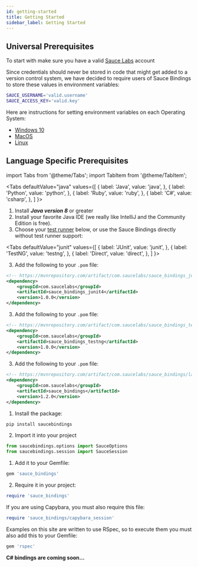```yaml
---
id: getting-started
title: Getting Started
sidebar_label: Getting Started
---
```


## Universal Prerequisites

To start with make sure you have a valid [Sauce Labs](https://app.saucelabs.com/) account 

Since credentials should never be stored in code that might get added to a version control system, 
we have decided to require users of Sauce Bindings to store these values in environment variables:

```bash
SAUCE_USERNAME='valid.username'
SAUCE_ACCESS_KEY='valid.key'
```

Here are instructions for setting environment variables on each Operating System: 
* [Windows 10](https://www.architectryan.com/2018/08/31/how-to-change-environment-variables-on-windows-10/) 
* [MacOS](https://apple.stackexchange.com/questions/106778/how-do-i-set-environment-variables-on-os-x)
* [Linux](https://askubuntu.com/questions/58814/how-do-i-add-environment-variables)

## Language Specific  Prerequisites

import Tabs from '@theme/Tabs';
import TabItem from '@theme/TabItem';

<Tabs
defaultValue="java"
values={[
{ label: 'Java', value: 'java', },
{ label: 'Python', value: 'python', },
{ label: 'Ruby', value: 'ruby', },
{ label: 'C#', value: 'csharp', },
]
}>

<TabItem value="java">

1. Install ***Java version 8*** or greater
2. Install your favorite Java IDE (we really like IntelliJ and the Community Edition is free).
3. Choose your [test runner](test-runners/) below, or use the Sauce Bindings directly without test runner support:

<Tabs
defaultValue="junit"
values={[
{ label: 'JUnit', value: 'junit', },
{ label: 'TestNG', value: 'testng', },
{ label: 'Direct', value: 'direct', },
]
}>

<TabItem value="junit">

3. Add the following to your `.pom` file:

```xml
<!-- https://mvnrepository.com/artifact/com.saucelabs/sauce_bindings_junit4/latest -->
<dependency>
    <groupId>com.saucelabs</groupId>
    <artifactId>sauce_bindings_junit4</artifactId>
    <version>1.0.0</version>
</dependency>
```

</TabItem>
<TabItem value="testng">

3. Add the following to your `.pom` file:

```xml
<!-- https://mvnrepository.com/artifact/com.saucelabs/sauce_bindings_testng/latest -->
<dependency>
    <groupId>com.saucelabs</groupId>
    <artifactId>sauce_bindings_testng</artifactId>
    <version>1.0.0</version>
</dependency>
```

</TabItem>
<TabItem value="direct">

3. Add the following to your `.pom` file:

```xml
<!-- https://mvnrepository.com/artifact/com.saucelabs/sauce_bindings/latest -->
<dependency>
    <groupId>com.saucelabs</groupId>
    <artifactId>sauce_bindings</artifactId>
    <version>1.2.0</version>
</dependency>
```

</TabItem>
</Tabs>

</TabItem>
<TabItem value="python">

1. Install the package:
```bash
pip install saucebindings
```
2. Import it into your project
```python
from saucebindings.options import SauceOptions
from saucebindings.session import SauceSession
```

</TabItem>
<TabItem value="ruby">

1. Add it to your Gemfile:
```ruby
gem 'sauce_bindings'
```

2. Require it in your project:
```ruby
require 'sauce_bindings'
```

If you are using Capybara, you must also require this file:
```ruby
require 'sauce_bindings/capybara_session'
```

Examples on this site are written to use RSpec, so to execute them you must also add this to your Gemfile:
```ruby
gem 'rspec'
```

</TabItem>
<TabItem value="csharp">

**C# bindings are coming soon...**

</TabItem>
</Tabs>
